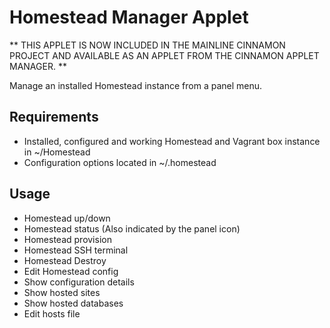 Homestead Manager Applet
========================

** THIS APPLET IS NOW INCLUDED IN THE MAINLINE CINNAMON PROJECT AND AVAILABLE AS AN APPLET
FROM THE CINNAMON APPLET MANAGER. **

Manage an installed Homestead instance from a panel menu.

Requirements
------------

* Installed, configured and working Homestead and Vagrant box instance in ~/Homestead
* Configuration options located in ~/.homestead

Usage
-----

* Homestead up/down
* Homestead status (Also indicated by the panel icon)
* Homestead provision
* Homestead SSH terminal
* Homestead Destroy
* Edit Homestead config
* Show configuration details
* Show hosted sites
* Show hosted databases
* Edit hosts file
